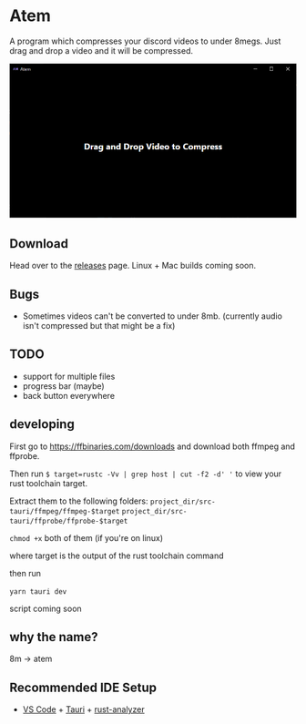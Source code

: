 # Atem

A program which compresses your discord videos to under 8megs. Just drag and drop a video and it will be compressed.

![1](./assets/1.png)

## Download

Head over to the [releases](https://github.com/Nevin1901/Atem/releases) page. Linux + Mac builds coming soon.

## Bugs

- Sometimes videos can't be converted to under 8mb. (currently audio isn't compressed but that might be a fix)

## TODO

- support for multiple files
- progress bar (maybe)
- back button everywhere

## developing

First go to https://ffbinaries.com/downloads and download both ffmpeg and ffprobe.

Then run `$ target=rustc -Vv | grep host | cut -f2 -d' '` to view your rust toolchain target.

Extract them to the following folders:
`project_dir/src-tauri/ffmpeg/ffmpeg-$target`
`project_dir/src-tauri/ffprobe/ffprobe-$target`

`chmod +x` both of them (if you're on linux)

where target is the output of the rust toolchain command

then run

`yarn tauri dev`

script coming soon

## why the name?

8m -> atem

## Recommended IDE Setup

- [VS Code](https://code.visualstudio.com/) + [Tauri](https://marketplace.visualstudio.com/items?itemName=tauri-apps.tauri-vscode) + [rust-analyzer](https://marketplace.visualstudio.com/items?itemName=rust-lang.rust-analyzer)
